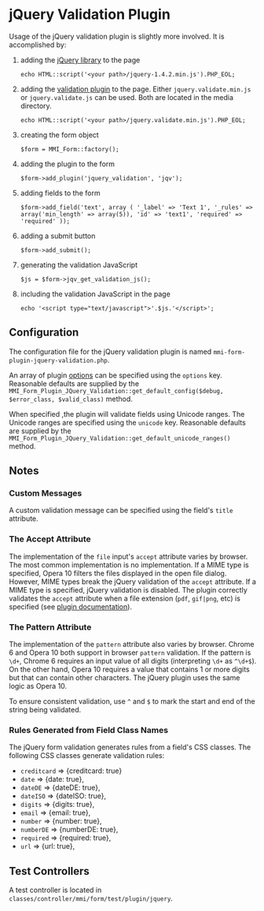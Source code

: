 # jQuery Validation Plugin

Usage of the jQuery validation plugin is slightly more involved. It is accomplished by:

1. adding the [jQuery library](http://docs.jquery.com/Downloading_jQuery#Download_jQuery) to
the page

	`echo HTML::script('<your path>/jquery-1.4.2.min.js').PHP_EOL;`

2. adding the [validation plugin](http://bassistance.de/jquery-plugins/jquery-plugin-validation/)
to the page. Either `jquery.validate.min.js` or `jquery.validate.js` can be used. Both are located
in the media directory.

	`echo HTML::script('<your path>/jquery.validate.min.js').PHP_EOL;`

3. creating the form object

	`$form = MMI_Form::factory();`

4. adding the plugin to the form

	`$form->add_plugin('jquery_validation', 'jqv');`

5. adding fields to the form

	`$form->add_field('text', array
	(
		'_label' => 'Text 1',
		'_rules' => array('min_length' => array(5)),
		'id' => 'text1',
		'required' => 'required'
	));`

6. adding a submit button

	`$form->add_submit();`

7. generating the validation JavaScript

	`$js = $form->jqv_get_validation_js();`

8. including the validation JavaScript in the page

	`echo '<script type="text/javascript">'.$js.'</script>';`

## Configuration

The configuration file for the jQuery validation plugin is named
`mmi-form-plugin-jquery-validation.php`.

An array of plugin [options](http://docs.jquery.com/Plugins/Validation/validate#toptions) can be
specified using the `options` key. Reasonable defaults are supplied by the
`MMI_Form_Plugin_JQuery_Validation::get_default_config($debug, $error_class, $valid_class)` method.

When specified ,the plugin will validate fields using Unicode ranges. The Unicode ranges
are specified using the `unicode` key. Reasonable defaults are supplied by the
`MMI_Form_Plugin_JQuery_Validation::get_default_unicode_ranges()` method.

## Notes

### Custom Messages

A custom validation message can be specified using the field's `title` attribute.

### The Accept Attribute

The implementation of the `file` input's `accept` attribute varies by browser.
The most common implementation is no implementation. If a MIME type is specified, Opera 10
filters the files displayed in the open file dialog. However, MIME types break the jQuery
validation of the `accept` attribute. If a MIME type is specified, jQuery validation
is disabled. The plugin correctly validates the `accept` attribute when a file extension
(`pdf`, `gif|png`, etc) is specified
(see [plugin documentation](http://docs.jquery.com/Plugins/Validation/Methods/accept)).

### The Pattern Attribute

The implementation of the `pattern` attribute also varies by browser. Chrome 6 and Opera 10
both support in browser `pattern` validation. If the pattern is `\d+`, Chrome 6 requires an
input value of all digits (interpreting `\d+` as `^\d+$`). On the other hand, Opera 10 requires
a value that contains 1 or more digits but that can contain other characters. The jQuery plugin
uses the same logic as Opera 10.

To ensure consistent validation, use `^` and `$` to mark the start and end of the string
being validated.



### Rules Generated from Field Class Names

The jQuery form validation generates rules from a field's CSS classes.
The following CSS classes generate validation rules:

* `creditcard` => {creditcard: true}
* `date` => {date: true},
* `dateDE` => {dateDE: true},
* `dateISO` => {dateISO: true},
* `digits` => {digits: true},
* `email` => {email: true},
* `number` => {number: true},
* `numberDE` => {numberDE: true},
* `required` => {required: true},
* `url` => {url: true},

## Test Controllers

A test controller is located in `classes/controller/mmi/form/test/plugin/jquery`.
